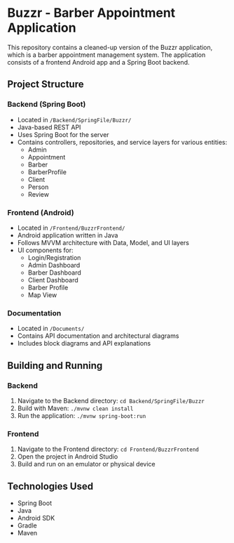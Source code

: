# Buzzr - Barber Appointment Application

This repository contains a cleaned-up version of the Buzzr application, which is a barber appointment management system. The application consists of a frontend Android app and a Spring Boot backend.

## Project Structure

### Backend (Spring Boot)
- Located in `/Backend/SpringFile/Buzzr/`
- Java-based REST API
- Uses Spring Boot for the server
- Contains controllers, repositories, and service layers for various entities:
  - Admin
  - Appointment
  - Barber
  - BarberProfile
  - Client
  - Person
  - Review

### Frontend (Android)
- Located in `/Frontend/BuzzrFrontend/`
- Android application written in Java
- Follows MVVM architecture with Data, Model, and UI layers
- UI components for:
  - Login/Registration
  - Admin Dashboard
  - Barber Dashboard
  - Client Dashboard
  - Barber Profile
  - Map View

### Documentation
- Located in `/Documents/`
- Contains API documentation and architectural diagrams
- Includes block diagrams and API explanations

## Building and Running

### Backend
1. Navigate to the Backend directory: `cd Backend/SpringFile/Buzzr`
2. Build with Maven: `./mvnw clean install`
3. Run the application: `./mvnw spring-boot:run`

### Frontend
1. Navigate to the Frontend directory: `cd Frontend/BuzzrFrontend`
2. Open the project in Android Studio
3. Build and run on an emulator or physical device

## Technologies Used
- Spring Boot
- Java
- Android SDK
- Gradle
- Maven 